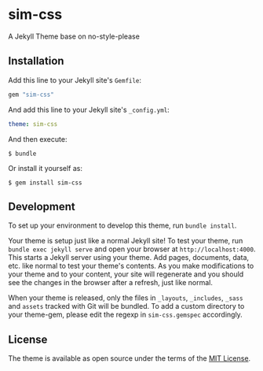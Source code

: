 # sim-css

A Jekyll Theme base on no-style-please

## Installation

Add this line to your Jekyll site's `Gemfile`:

```ruby
gem "sim-css"
```

And add this line to your Jekyll site's `_config.yml`:

```yaml
theme: sim-css
```

And then execute:

    $ bundle

Or install it yourself as:

    $ gem install sim-css

## Development

To set up your environment to develop this theme, run `bundle install`.

Your theme is setup just like a normal Jekyll site! To test your theme, run `bundle exec jekyll serve` and open your browser at `http://localhost:4000`. This starts a Jekyll server using your theme. Add pages, documents, data, etc. like normal to test your theme's contents. As you make modifications to your theme and to your content, your site will regenerate and you should see the changes in the browser after a refresh, just like normal.

When your theme is released, only the files in `_layouts`, `_includes`, `_sass` and `assets` tracked with Git will be bundled.
To add a custom directory to your theme-gem, please edit the regexp in `sim-css.gemspec` accordingly.

## License

The theme is available as open source under the terms of the [MIT License](https://opensource.org/licenses/MIT).

